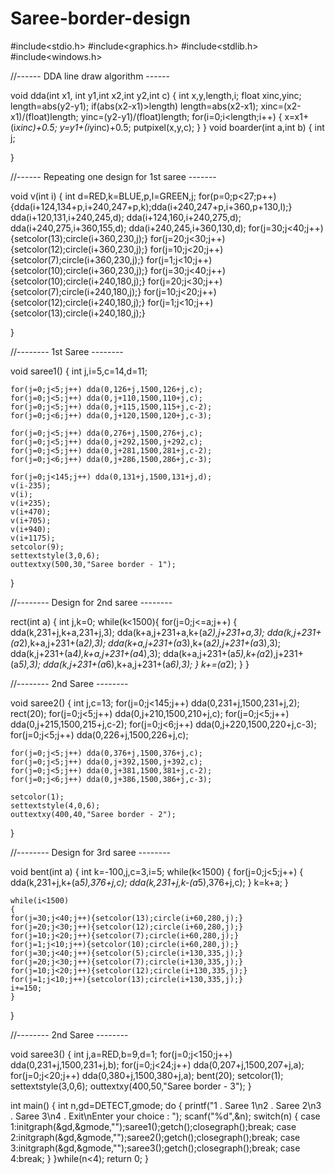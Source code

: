 # Saree-border-design
#include<stdio.h>
#include<graphics.h>
#include<stdlib.h>
#include<windows.h>

//------  DDA line draw algorithm ------

void dda(int x1, int y1,int x2,int y2,int c)
{
	int x,y,length,i;
	float xinc,yinc;
	length=abs(y2-y1);
	if(abs(x2-x1)>length)
	length=abs(x2-x1);
	xinc=(x2-x1)/(float)length;
	yinc=(y2-y1)/(float)length;
	for(i=0;i<length;i++)
	{
		x=x1+(i*xinc)+0.5;
		y=y1+(i*yinc)+0.5;
		putpixel(x,y,c);
	}
}
void boarder(int a,int b)
{
	int j;
	

}

//------ Repeating one design for 1st saree -------

void v(int i)
{
	int d=RED,k=BLUE,p,l=GREEN,j;
	for(p=0;p<27;p++){dda(i+124,134+p,i+240,247+p,k);dda(i+240,247+p,i+360,p+130,l);}
	dda(i+120,131,i+240,245,d);
	dda(i+124,160,i+240,275,d);
	dda(i+240,275,i+360,155,d);
	dda(i+240,245,i+360,130,d);
	for(j=30;j<40;j++){setcolor(13);circle(i+360,230,j);}
	for(j=20;j<30;j++){setcolor(12);circle(i+360,230,j);}
	for(j=10;j<20;j++){setcolor(7);circle(i+360,230,j);}
	for(j=1;j<10;j++){setcolor(10);circle(i+360,230,j);}
	for(j=30;j<40;j++){setcolor(10);circle(i+240,180,j);}
	for(j=20;j<30;j++){setcolor(7);circle(i+240,180,j);}
	for(j=10;j<20;j++){setcolor(12);circle(i+240,180,j);}
	for(j=1;j<10;j++){setcolor(13);circle(i+240,180,j);}
	

}

//-------- 1st Saree --------

void saree1()
{
	int j,i=5,c=14,d=11;
	
	for(j=0;j<5;j++) dda(0,126+j,1500,126+j,c);
	for(j=0;j<5;j++) dda(0,j+110,1500,110+j,c);
	for(j=0;j<5;j++) dda(0,j+115,1500,115+j,c-2);
	for(j=0;j<6;j++) dda(0,j+120,1500,120+j,c-3);
	
	for(j=0;j<5;j++) dda(0,276+j,1500,276+j,c);
	for(j=0;j<5;j++) dda(0,j+292,1500,j+292,c);
	for(j=0;j<5;j++) dda(0,j+281,1500,281+j,c-2);
	for(j=0;j<6;j++) dda(0,j+286,1500,286+j,c-3);
	
	for(j=0;j<145;j++) dda(0,131+j,1500,131+j,d);
	v(i-235);
	v(i);
	v(i+235);
	v(i+470);
	v(i+705);
	v(i+940);
	v(i+1175);
	setcolor(9);
	settextstyle(3,0,6);
	outtextxy(500,30,"Saree border - 1");
}

//-------- Design for 2nd saree --------

rect(int a)
{
	int j,k=0;
	while(k<1500){
		for(j=0;j<=a;j++)
		{
			dda(k,231+j,k+a,231+j,3);
			dda(k+a,j+231+a,k+(a*2),j+231+a,3);
			dda(k,j+231+(a*2),k+a,j+231+(a*2),3);
			dda(k+a,j+231+(a*3),k+(a*2),j+231+(a*3),3);
			dda(k,j+231+(a*4),k+a,j+231+(a*4),3);
			dda(k+a,j+231+(a*5),k+(a*2),j+231+(a*5),3);
			dda(k,j+231+(a*6),k+a,j+231+(a*6),3);
		}
			k+=(a*2);
	}
}

//-------- 2nd Saree --------

void saree2()
{
	int j,c=13;
	for(j=0;j<145;j++) dda(0,231+j,1500,231+j,2);
	rect(20);
	for(j=0;j<5;j++) dda(0,j+210,1500,210+j,c);
	for(j=0;j<5;j++) dda(0,j+215,1500,215+j,c-2);
	for(j=0;j<6;j++) dda(0,j+220,1500,220+j,c-3);
	for(j=0;j<5;j++) dda(0,226+j,1500,226+j,c);
	
	for(j=0;j<5;j++) dda(0,376+j,1500,376+j,c);
	for(j=0;j<5;j++) dda(0,j+392,1500,j+392,c);
	for(j=0;j<5;j++) dda(0,j+381,1500,381+j,c-2);
	for(j=0;j<6;j++) dda(0,j+386,1500,386+j,c-3);
	
	setcolor(1);
	settextstyle(4,0,6);
	outtextxy(400,40,"Saree border - 2");
}

//-------- Design for 3rd saree --------

void bent(int a)
{
	int k=-100,j,c=3,i=5;
	while(k<1500)
	{
		for(j=0;j<5;j++)
		{
			dda(k,231+j,k+(a*5),376+j,c);
			dda(k,231+j,k-(a*5),376+j,c);
		}
		k=k+a;
	}
	
	while(i<1500)
	{
	for(j=30;j<40;j++){setcolor(13);circle(i+60,280,j);}
	for(j=20;j<30;j++){setcolor(12);circle(i+60,280,j);}
	for(j=10;j<20;j++){setcolor(7);circle(i+60,280,j);}
	for(j=1;j<10;j++){setcolor(10);circle(i+60,280,j);}
	for(j=30;j<40;j++){setcolor(5);circle(i+130,335,j);}
	for(j=20;j<30;j++){setcolor(7);circle(i+130,335,j);}
	for(j=10;j<20;j++){setcolor(12);circle(i+130,335,j);}
	for(j=1;j<10;j++){setcolor(13);circle(i+130,335,j);}
	i+=150;
	}
	
}

//-------- 2nd Saree --------

void saree3()
{
	int j,a=RED,b=9,d=1;
	for(j=0;j<150;j++) dda(0,231+j,1500,231+j,b);
	for(j=0;j<24;j++) dda(0,207+j,1500,207+j,a);
	for(j=0;j<20;j++) dda(0,380+j,1500,380+j,a);
	bent(20);
	setcolor(1);
	settextstyle(3,0,6);
	outtextxy(400,50,"Saree border - 3");
}

int main()
{
	int n,gd=DETECT,gmode;
	do
	{
		printf("1 . Saree 1\n2 . Saree 2\n3 . Saree 3\n4 . Exit\nEnter your choice : ");
		scanf("%d",&n);
		switch(n)
		{
			case 1:initgraph(&gd,&gmode,"");saree1();getch();closegraph();break;
			case 2:initgraph(&gd,&gmode,"");saree2();getch();closegraph();break;
			case 3:initgraph(&gd,&gmode,"");saree3();getch();closegraph();break;
			case 4:break;
		}
	}while(n<4);
return 0;
}
